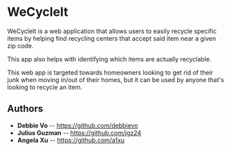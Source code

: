 # WeCycleIt

WeCycleIt is a web application that allows users to easily recycle specific items by helping
find recycling centers that accept said item near a given zip code.

This app also helps with identifying which items are actually recyclable.

This web app is targeted towards homeowners looking to get rid of their junk when moving in/out 
of their homes, but it can be used by anyone that's looking to recycle an item.

## Authors
* **Debbie Vo** -- https://github.com/debbievo
* **Julius Guzman** -- https://github.com/jgz24
* **Angela Xu** -- https://github.com/a1xu

